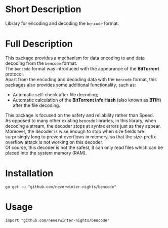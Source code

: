 # Short Description
Library for encoding and decoding the `bencode` format.

# Full Description

This package provides a mechanism for data encoding to and data decoding from 
the `bencode` format.<br />
The `bencode` format was introduced with the appearance of the **BitTorrent** 
protocol.<br />
Apart from the encoding and decoding data with the `bencode` format, this 
packages also provides some additional functionality, such as:
  - Automatic self-check after file decoding;
  - Automatic calculation of the **BitTorrent Info Hash** (also known as
  **BTIH**) after the file decoding.

This package is focused on the safety and reliability rather than Speed.<br />
As opposed to many other existing `bencode` libraries, in this library, when 
decoding a stream, the decoder stops at syntax errors just as they appear. 
Moreover, the decoder is wise enough to stop when size fields are surprisingly 
long to prevent overflows in memory, so that the size-prefix overflow attack 
is not working on this decoder.<br />
Of course, this decoder is not the safest, it can only read files which can be 
placed into the system memory (RAM).<br />

# Installation

```
go get -u "github.com/neverwinter-nights/bencode"
```

# Usage

```
import "github.com/neverwinter-nights/bencode"
```
